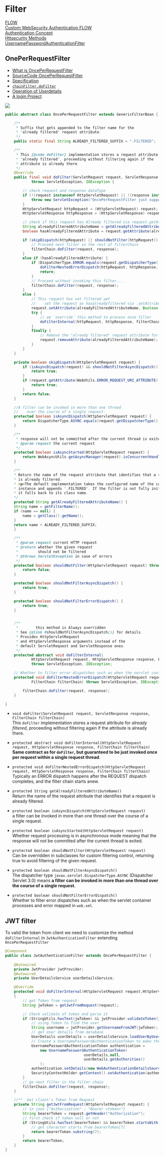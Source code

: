 
# Filter 
[FLOW](https://iter01.com/583369.html)   
[Custom WebSecurity Authentication FLOW](https://www.jianshu.com/p/68885d0e1cd9)  
[Authentication Concept](https://www.jianshu.com/p/32fa221e03b7)  
[Httsecurity Methods](https://www.jianshu.com/p/2c49799479a5)  
[UsernamePasswordAuthenticationFilter](https://www.jianshu.com/p/1826627bb3a5)  

## OnePerRequestFilter
- [What is OncePerRequestFilter](https://stackoverflow.com/questions/13152946/what-is-onceperrequestfilter)   
- [SourceCode OncePerRequestFilter](https://github.com/spring-projects/spring-framework/blob/master/spring-web/src/main/java/org/springframework/web/filter/OncePerRequestFilter.java)   
- [Specification](https://docs.spring.io/spring-framework/docs/current/javadoc-api/org/springframework/web/filter/OncePerRequestFilter.html)  
- [`chainFilter.doFilter`](https://stackoverflow.com/questions/2057607/what-is-chain-dofilter-doing-in-filter-dofilter-method)  
- [Operation of Userdetails](https://www.mdeditor.tw/pl/gOR8/zh-tw)   
- [A login Project](https://blog.csdn.net/weixin_44516305/article/details/88868791)   

![](https://i.imgur.com/br6ByIm.png)

```java
public abstract class OncePerRequestFilter extends GenericFilterBean {

    /**
     * Suffix that gets appended to the filter name for the
     * "already filtered" request attribute.
     */
    public static final String ALREADY_FILTERED_SUFFIX = ".FILTERED";

    /**
     * This {@code doFilter} implementation stores a request attribute for
     * "already filtered", proceeding without filtering again if the
     * attribute is already there.
     */
    @Override
    public final void doFilter(ServletRequest request, ServletResponse response, FilterChain filterChain)
            throws ServletException, IOException {

        // check request and response dataType
        if (!(request instanceof HttpServletRequest) || !(response instanceof HttpServletResponse)) {
            throw new ServletException("OncePerRequestFilter just supports HTTP requests");
        }
        HttpServletRequest httpRequest = (HttpServletRequest) request;
        HttpServletResponse httpResponse = (HttpServletResponse) response;

        // check if this request has Already filtered via request.getAttribute method
        String alreadyFilteredAttributeName = getAlreadyFilteredAttributeName();
        boolean hasAlreadyFilteredAttribute = request.getAttribute(alreadyFilteredAttributeName) != null;

        if (skipDispatch(httpRequest) || shouldNotFilter(httpRequest)) {
            // Proceed next filter in the rest of filterChain
            filterChain.doFilter(request, response);
        }
        else if (hasAlreadyFilteredAttribute) {
            if (DispatcherType.ERROR.equals(request.getDispatcherType())) {
                doFilterNestedErrorDispatch(httpRequest, httpResponse, filterChain);
                return;
            }
            // Proceed without invoking this filter...
            filterChain.doFilter(request, response);
        }
        else {
            // This request has not filtered yet
            //    set the request as hasalreadyfiltered via .setAttribute method
            request.setAttribute(alreadyFilteredAttributeName, Boolean.TRUE);
            try {
                // we `override` this method to process once filter
                doFilterInternal(httpRequest, httpResponse, filterChain);
            }
            finally {
                // Remove the "already filtered" request attribute for this request.
                request.removeAttribute(alreadyFilteredAttributeName);
            }
        }
    }

    private boolean skipDispatch(HttpServletRequest request) {
        if (isAsyncDispatch(request) && shouldNotFilterAsyncDispatch()) {
            return true;
        }
        if (request.getAttribute(WebUtils.ERROR_REQUEST_URI_ATTRIBUTE) != null && shouldNotFilterErrorDispatch()) {
            return true;
        }
        return false;
    }

    //A filter can be invoked in more than one thread 
    //    over the course of a single request.
    protected boolean isAsyncDispatch(HttpServletRequest request) {
        return DispatcherType.ASYNC.equals(request.getDispatcherType());
    }

    /**
     * response will not be committed after the current thread is exited.
     * @param request the current request
     */
    protected boolean isAsyncStarted(HttpServletRequest request) {
        return WebAsyncUtils.getAsyncManager(request).isConcurrentHandlingStarted();
    }

    /**
    * Return the name of the request attribute that identifies that a request
    * is already filtered.
    * <p>The default implementation takes the configured name of the concrete filter
    * instance and appends ".FILTERED". If the filter is not fully initialized,
    * it falls back to its class name.
    */
    protected String getAlreadyFilteredAttributeName() {
    String name = getFilterName();
    if (name == null) {
        name = getClass().getName();
    }
    return name + ALREADY_FILTERED_SUFFIX;
    }

    /**
     * @param request current HTTP request
     * @return whether the given request 
     *         should not be filtered
     * @throws ServletException in case of errors
     */
    protected boolean shouldNotFilter(HttpServletRequest request) throws ServletException {
        return false;
    }

    protected boolean shouldNotFilterAsyncDispatch() {
        return true;
    }

    protected boolean shouldNotFilterErrorDispatch() {
        return true;
    }


    /**        
     *        this method is Always overridden 
     * See {@link #shouldNotFilterAsyncDispatch()} for details.
     * Provides HttpServletRequest 
     * and HttpServletResponse arguments instead of the
     * default ServletRequest and ServletResponse ones.
     */
    protected abstract void doFilterInternal(
            HttpServletRequest request, HttpServletResponse response, FilterChain filterChain)
            throws ServletException, IOException;

    // Whether to filter error dispatches such as when the servlet container processes and error mapped in web.xml.
    protected void doFilterNestedErrorDispatch(HttpServletRequest request, HttpServletResponse response,
            FilterChain filterChain) throws ServletException, IOException {

        filterChain.doFilter(request, response);
    }

}
```
- `void doFilter(ServletRequest request, ServletResponse response, FilterChain filterChain)`  
This `doFilter` implementation stores a request attribute for _already filtered_, proceeding without filtering again if the attribute is already there.

- `protected abstract void doFilterInternal(HttpServletRequest request, HttpServletResponse response, FilterChain filterChain)`  
**Same contract as for `doFilter`, but guaranteed to be just invoked once per request within a single request thread**.

- `protected void doFilterNestedErrorDispatch(HttpServletRequest request, HttpServletResponse response, FilterChain filterChain)`  
Typically an ERROR dispatch happens after the REQUEST dispatch completes, and the filter chain starts anew.

- `protected String getAlreadyFilteredAttributeName()`  
Return the name of the request attribute that identifies that a request is already filtered.

- `protected boolean isAsyncDispatch(HttpServletRequest request)`     
a filter can be invoked in more than one thread over the course of a single request.

- `protected boolean isAsyncStarted(HttpServletRequest request)`  
Whether request processing is in asynchronous mode meaning that the response will not be committed after the current thread is exited.

- `protected boolean shouldNotFilter(HttpServletRequest request)`  
Can be overridden in subclasses for custom filtering control, returning true to avoid filtering of the given request.

- `protected boolean shouldNotFilterAsyncDispatch()`  
The dispatcher type `javax.servlet.DispatcherType.ASYNC` (Dispatcher Servlet 3.0) means **a filter can be invoked in more than one thread over the course of a single request.**

- `protected boolean shouldNotFilterErrorDispatch()`  
Whether to filter error dispatches such as when the servlet container processes and error mapped in `web.xml`.

## JWT filter 
To valid the token from client we need to customize the method `doFilterInternal` in `JwtAuthenticationFilter` extending `OncePerRequestFilter`

```java
@Component
public class JwtAuthenticationFilter extends OncePerRequestFilter {
    
    @Autowired
    private JwtProvider jwtProvider;
    @Autowired
    private UserDetailsService userDetailsService;

    @Override
    protected void doFilterInternal(HttpServletRequest request,HttpServletResponse response,FilterChain filterChain) throws ServletException, IOException 
    {
        // get Token from request 
        String jwToken = getJwtFromRequest(request);

        // Check validate of token and parse it
        if (StringUtils.hasText(jwToken) && jwtProvider.validateToken(jwToken)) {
            // using Token to find the user
            String username = jwtProvider.getUsernameFromJWT(jwToken);
            // get User details from database
            UserDetails userDetails = userDetailsService.loadUserByUsername(username);
            // Create a UsernamePasswordAuthenticationToken to make the Authentication
            UsernamePasswordAuthenticationToken authentication = 
                new UsernamePasswordAuthenticationToken(
                                    userDetails,null, 
                                    userDetails.getAuthorities()
                );
            authentication.setDetails(new WebAuthenticationDetailsSource().buildDetails(request));
            SecurityContextHolder.getContext().setAuthentication(authentication);
        }
        // go next filter in the filter chain
        filterChain.doFilter(request, response);
    }

    //**  Get client's Token from Request
    private String getJwtFromRequest(HttpServletRequest request) {
        // in json {"Authorization" : "Bearer <token>"}
        String bearerToken = request.getHeader("Authorization");
        // first check if token null or not
        if (StringUtils.hasText(bearerToken) && bearerToken.startsWith("Bearer ")) {
            // get character starts from bearerToken[7]
            return bearerToken.substring(7);
        }
        return bearerToken;
    }
}
```
